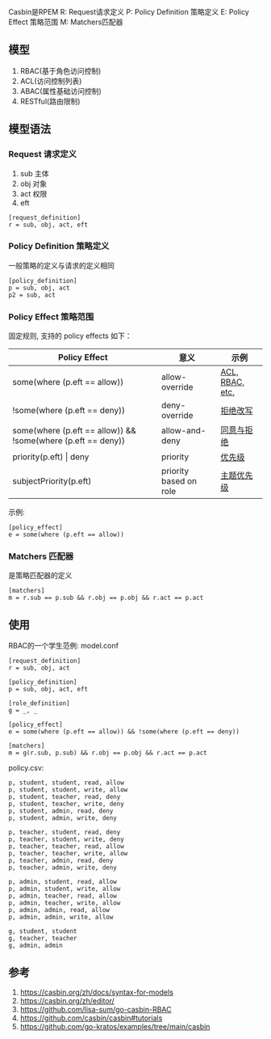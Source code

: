 Casbin是RPEM
R: Request请求定义
P: Policy Definition 策略定义
E: Policy Effect 策略范围
M: Matchers匹配器
## 模型
1. RBAC(基于角色访问控制)
2. ACL(访问控制列表)
3. ABAC(属性基础访问控制)
4. RESTful(路由限制)

## 模型语法
### Request 请求定义
1. sub 主体
2. obj 对象
3. act 权限
4. eft

```
[request_definition]
r = sub, obj, act, eft
```

### Policy Definition 策略定义

一般策略的定义与请求的定义相同
```
[policy_definition]
p = sub, obj, act
p2 = sub, act
```
### Policy Effect 策略范围
固定规则, 支持的 policy effects 如下：

|Policy Effect|意义|示例|
|---|---|---|
|some(where (p.eft == allow))|allow-override|[ACL, RBAC, etc.](https://casbin.org/zh/docs/supported-models#examples)|
|!some(where (p.eft == deny))|deny-override|[拒绝改写](https://casbin.org/zh/docs/supported-models#examples)|
|some(where (p.eft == allow)) && !some(where (p.eft == deny))|allow-and-deny|[同意与拒绝](https://casbin.org/zh/docs/supported-models#examples)|
|priority(p.eft) \| deny|priority|[优先级](https://casbin.org/zh/docs/supported-models#examples)|
|subjectPriority(p.eft)|priority based on role|[主题优先级](https://casbin.org/zh/docs/supported-models#examples)|

示例:
```
[policy_effect]
e = some(where (p.eft == allow))
```
###  Matchers 匹配器
是策略匹配器的定义
```
[matchers]
m = r.sub == p.sub && r.obj == p.obj && r.act == p.act
```

##  使用
RBAC的一个学生范例:
model.conf
```
[request_definition]
r = sub, obj, act

[policy_definition]
p = sub, obj, act, eft

[role_definition]
g = _, _

[policy_effect]
e = some(where (p.eft == allow)) && !some(where (p.eft == deny))

[matchers]
m = g(r.sub, p.sub) && r.obj == p.obj && r.act == p.act

```

policy.csv:
```
p, student, student, read, allow
p, student, student, write, allow
p, student, teacher, read, deny
p, student, teacher, write, deny
p, student, admin, read, deny
p, student, admin, write, deny

p, teacher, student, read, deny
p, teacher, student, write, deny
p, teacher, teacher, read, allow
p, teacher, teacher, write, allow
p, teacher, admin, read, deny
p, teacher, admin, write, deny

p, admin, student, read, allow
p, admin, student, write, allow
p, admin, teacher, read, allow
p, admin, teacher, write, allow
p, admin, admin, read, allow
p, admin, admin, write, allow

g, student, student
g, teacher, teacher
g, admin, admin

```

## 参考
1. https://casbin.org/zh/docs/syntax-for-models
2. https://casbin.org/zh/editor/
3. https://github.com/lisa-sum/go-casbin-RBAC
4. https://github.com/casbin/casbin#tutorials
5. https://github.com/go-kratos/examples/tree/main/casbin